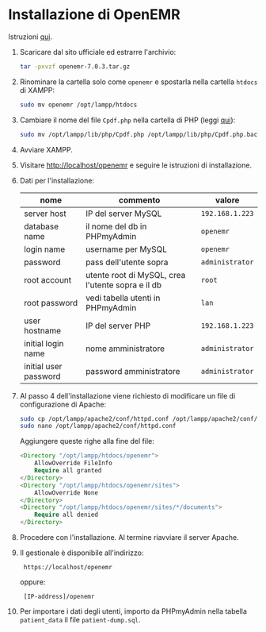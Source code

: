 # Installazione di OpenEMR

Istruzioni [qui](https://www.open-emr.org/wiki/index.php/OpenEMR_7.0.3_Linux_Installation).

1. Scaricare dal sito ufficiale ed estrarre l'archivio:

    ```bash
    tar -pxvzf openemr-7.0.3.tar.gz
    ```
    
1. Rinominare la cartella solo come `openemr` e spostarla nella cartella `htdocs` di XAMPP:
    
    ```bash
    sudo mv openemr /opt/lampp/htdocs
    ```

1. Cambiare il nome del file `Cpdf.php` nella cartella di PHP (leggi [qui](https://www.open-emr.org/wiki/index.php/XAMPP_and_OpenEMR_Installation_in_OS_X#Download)):

    ```bash
    sudo mv /opt/lampp/lib/php/Cpdf.php /opt/lampp/lib/php/Cpdf.php.backup
    ```

1. Avviare XAMPP.

1. Visitare [http://localhost/openemr](http://localhost/openemr) e seguire le istruzioni di installazione.

1. Dati per l'installazione:

    | nome                  | commento                                          | valore          |
    |-----------------------|---------------------------------------------------|-----------------|
    | server host           | IP del server MySQL                               | `192.168.1.223` |
    | database name         | il nome del db in PHPmyAdmin                      | `openemr`       |
    | login name            | username per MySQL                                | `openemr`       |
    | password              | pass dell'utente sopra                            | `administrator` |
    | root account          | utente root di MySQL, crea l'utente sopra e il db | `root`          |
    | root password         | vedi tabella utenti in PHPmyAdmin                 | `lan`           |
    | user hostname         | IP del server PHP                                 | `192.168.1.223` |
    | initial login name    | nome amministratore                               | `administrator` |
    | initial user password | password amministratore                           | `administrator` |

1. Al passo 4 dell'installazione viene richiesto di modificare un file di configurazione di Apache:

    ```bash
    sudo cp /opt/lampp/apache2/conf/httpd.conf /opt/lampp/apache2/conf/httpd.conf.backup
    sudo nano /opt/lampp/apache2/conf/httpd.conf
    ```

    Aggiungere queste righe alla fine del file:
    
    ```php
    <Directory "/opt/lampp/htdocs/openemr">
        AllowOverride FileInfo
        Require all granted
    </Directory>
    <Directory "/opt/lampp/htdocs/openemr/sites">
        AllowOverride None
    </Directory>
    <Directory "/opt/lampp/htdocs/openemr/sites/*/documents">
        Require all denied
    </Directory>
    ```
1. Procedere con l'installazione. Al termine riavviare il server Apache.

1. Il gestionale è disponibile all'indirizzo:

        https://localhost/openemr

    oppure:

        [IP-address]/openemr

1. Per importare i dati degli utenti, importo da PHPmyAdmin nella tabella `patient_data` il file `patient-dump.sql`.